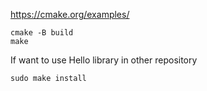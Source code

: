https://cmake.org/examples/

```
cmake -B build
make
```

If want to use Hello library in other repository
```
sudo make install
```